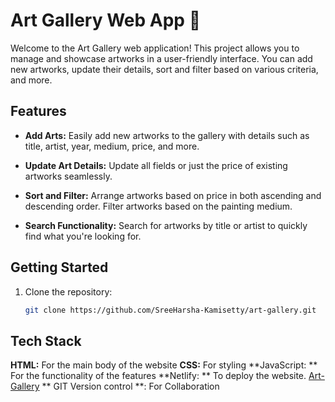 # Art Gallery Web App 🎨

Welcome to the Art Gallery web application! This project allows you to manage and showcase artworks in a user-friendly interface. You can add new artworks, update their details, sort and filter based on various criteria, and more.

## Features

- **Add Arts:** Easily add new artworks to the gallery with details such as title, artist, year, medium, price, and more.

- **Update Art Details:** Update all fields or just the price of existing artworks seamlessly.

- **Sort and Filter:** Arrange artworks based on price in both ascending and descending order. Filter artworks based on the painting medium.

- **Search Functionality:** Search for artworks by title or artist to quickly find what you're looking for.

## Getting Started

1. Clone the repository:

   ```bash
   git clone https://github.com/SreeHarsha-Kamisetty/art-gallery.git

## Tech Stack 
**HTML:** For the main body of the website
**CSS:** For styling 
**JavaScript: ** For the functionality of the features 
**Netlify: ** To deploy the website. <a href = 'https://art-gallery-123.netlify.app/'> Art-Gallery</a>
** GIT Version control **: For Collaboration
